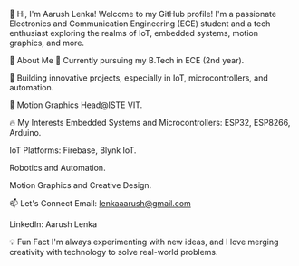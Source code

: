 👋 Hi, I'm Aarush Lenka!
Welcome to my GitHub profile! I'm a passionate Electronics and Communication Engineering (ECE) student and a tech enthusiast exploring the realms of IoT, embedded systems, motion graphics, and more.

🚀 About Me
🌱 Currently pursuing my B.Tech in ECE (2nd year).

🔧 Building innovative projects, especially in IoT, microcontrollers, and automation.

🎨 Motion Graphics Head@ISTE VIT.


🔥 My Interests
Embedded Systems and Microcontrollers: ESP32, ESP8266, Arduino.

IoT Platforms: Firebase, Blynk IoT.

Robotics and Automation.

Motion Graphics and Creative Design.

📫 Let's Connect
Email: lenkaaarush@gmail.com

LinkedIn: Aarush Lenka

💡 Fun Fact
I'm always experimenting with new ideas, and I love merging creativity with technology to solve real-world problems.
